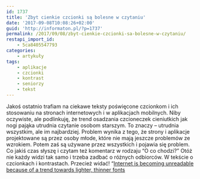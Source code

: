 ```yaml
---
id: 1737
title: 'Zbyt cienkie czcionki są bolesne w czytaniu'
date: '2017-09-08T10:08:26+02:00'
guid: 'http://informaton.pl/?p=1737'
permalink: /2017/09/08/zbyt-cienkie-czcionki-sa-bolesne-w-czytaniu/
restapi_import_id:
    - 5ca8405547793
categories:
    - artykuły
tags:
    - aplikacje
    - czcionki
    - kontrast
    - seniorzy
    - tekst
---
```


Jakoś ostatnio trafiam na ciekawe teksty poświęcone czcionkom i ich stosowaniu na stronach internetowych i w aplikacjach mobilnych. Niby oczywiste, ale podlinkuję, że trend osadzania czcioneczek cieniutkich jak nogi pająka utrudnia czytanie osobom starszym. To znaczy – utrudnia wszystkim, ale im najbardziej. Problem wynika z tego, że strony i aplikacje projektowane są przez osoby młode, które nie mają jeszcze problemów ze wzrokiem. Potem zaś są używane przez wszystkich i pojawia się problem. Co jakiś czas słyszę i czytam też komentarz w rodzaju “O co chodzi?” Otóż nie każdy widzi tak samo i trzeba zadbać o różnych odbiorców. W tekście o czcionkach i kontrastach. Przecież widać! “[Internet is becoming unreadable because of a trend towards lighter, thinner fonts](http://www.telegraph.co.uk/science/2016/10/23/internet-is-becoming-unreadable-because-of-a-trend-towards-light/)
